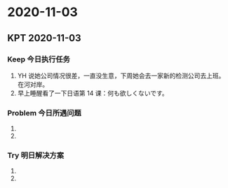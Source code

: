 # 2020-11-03

## KPT 2020-11-03

### Keep 今日执行任务
1. YH 说她公司情况很差，一直没生意，下周她会去一家新的检测公司去上班。在河对岸。
2. 早上睡醒看了一下日语第 14 课：何も欲しくないです。

### Problem 今日所遇问题
1. 
2. 

### Try 明日解决方案
1. 
2. 